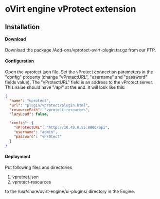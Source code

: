 # oVirt engine vProtect extension

## Installation

#### Download
Download the package /Add-ons/vprotect-ovirt-plugin.tar.gz from our FTP.

#### Configuration
Open the vprotect.json file. Set the vProtect connection parameters in the "config" property
(change "vProtectURL", "username" and "password" fields value). 
The "vProtectURL" field is an address to the vProtect server. This value should have "/api" at the end.
It will look like this:
```json
{
  "name": "vprotect",
  "url": "plugin/vprotect/plugin.html",
  "resourcePath": "vprotect-resources",
  "lazyLoad": false,

  "config": {
    "vProtectURL": "http://10.40.0.55:8080/api",
    "username": "admin",
    "password": "vPr0tect"
  }
}
```

#### Deployment
Put following files and directories 

1. vprotect.json
2. vprotect-resources

to the /usr/share/ovirt-engine/ui-plugins/ directory in the Engine.

